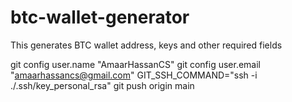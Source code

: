 # btc-wallet-generator

This generates BTC wallet address, keys and other required fields

git config user.name "AmaarHassanCS"
git config user.email "amaarhassancs@gmail.com"
GIT_SSH_COMMAND="ssh -i ./.ssh/key_personal_rsa" git push origin main
